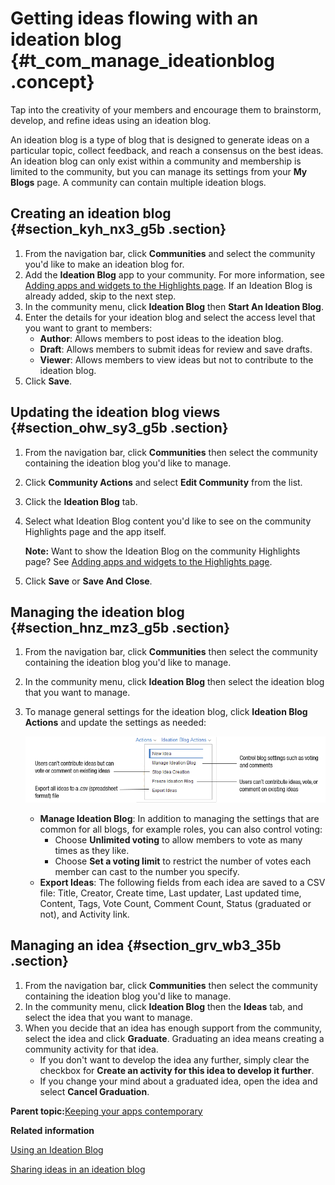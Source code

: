 # Getting ideas flowing with an ideation blog {#t_com_manage_ideationblog .concept}

Tap into the creativity of your members and encourage them to brainstorm, develop, and refine ideas using an ideation blog.

An ideation blog is a type of blog that is designed to generate ideas on a particular topic, collect feedback, and reach a consensus on the best ideas. An ideation blog can only exist within a community and membership is limited to the community, but you can manage its settings from your **My Blogs** page. A community can contain multiple ideation blogs.

## Creating an ideation blog {#section_kyh_nx3_g5b .section}

1.  From the navigation bar, click **Communities** and select the community you'd like to make an ideation blog for.
2.  Add the **Ideation Blog** app to your community. For more information, see [Adding apps and widgets to the Highlights page](c_com_highlights_widgets.md). If an Ideation Blog is already added, skip to the next step.
3.  In the community menu, click **Ideation Blog** then **Start An Ideation Blog**.
4.  Enter the details for your ideation blog and select the access level that you want to grant to members:
    -   **Author**: Allows members to post ideas to the ideation blog.
    -   **Draft**: Allows members to submit ideas for review and save drafts.
    -   **Viewer**: Allows members to view ideas but not to contribute to the ideation blog.
5.  Click **Save**.

## Updating the ideation blog views {#section_ohw_sy3_g5b .section}

1.  From the navigation bar, click **Communities** then select the community containing the ideation blog you'd like to manage.
2.  Click **Community Actions** and select **Edit Community** from the list.
3.  Click the **Ideation Blog** tab.
4.  Select what Ideation Blog content you'd like to see on the community Highlights page and the app itself.

    **Note:** Want to show the Ideation Blog on the community Highlights page? See [Adding apps and widgets to the Highlights page](c_com_highlights_widgets.md).

5.  Click **Save** or **Save And Close**.

## Managing the ideation blog {#section_hnz_mz3_g5b .section}

1.  From the navigation bar, click **Communities** then select the community containing the ideation blog you'd like to manage.
2.  In the community menu, click **Ideation Blog** then select the ideation blog that you want to manage.
3.  To manage general settings for the ideation blog, click **Ideation Blog Actions** and update the settings as needed:

    ![Options for managing an ideation blog](images/ideablog.png)

    -   **Manage Ideation Blog**: In addition to managing the settings that are common for all blogs, for example roles, you can also control voting:
        -   Choose **Unlimited voting** to allow members to vote as many times as they like.
        -   Choose **Set a voting limit** to restrict the number of votes each member can cast to the number you specify.
    -   **Export Ideas**: The following fields from each idea are saved to a CSV file: Title, Creator, Create time, Last updater, Last updated time, Content, Tags, Vote Count, Comment Count, Status \(graduated or not\), and Activity link.

## Managing an idea {#section_grv_wb3_35b .section}

1.  From the navigation bar, click **Communities** then select the community containing the ideation blog you'd like to manage.
2.  In the community menu, click **Ideation Blog** then the **Ideas** tab, and select the idea that you want to manage.
3.  When you decide that an idea has enough support from the community, select the idea and click **Graduate**. Graduating an idea means creating a community activity for that idea.
    -   If you don't want to develop the idea any further, simply clear the checkbox for **Create an activity for this idea to develop it further**.
    -   If you change your mind about a graduated idea, open the idea and select **Cancel Graduation**.

**Parent topic:**[Keeping your apps contemporary](../communities/apps_frame.md)

**Related information**  


[Using an Ideation Blog](../blogs/c_blogs_ideablog.md)

[Sharing ideas in an ideation blog](ideationblog_frame.md)

